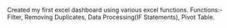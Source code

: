 Created my first excel dashboard using various excel functions.
Functions:- Filter, Removing Duplicates, Data Processing(IF Statements), Pivot Table.
